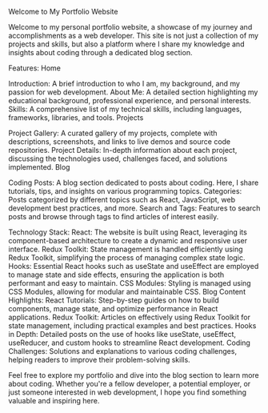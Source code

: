 Welcome to My Portfolio Website

Welcome to my personal portfolio website, a showcase of my journey and accomplishments as a web developer. This site is not just a collection of my projects and skills, but also a platform where I share my knowledge and insights about coding through a dedicated blog section.

Features:
Home

Introduction: A brief introduction to who I am, my background, and my passion for web development.
About Me: A detailed section highlighting my educational background, professional experience, and personal interests.
Skills: A comprehensive list of my technical skills, including languages, frameworks, libraries, and tools.
Projects

Project Gallery: A curated gallery of my projects, complete with descriptions, screenshots, and links to live demos and source code repositories.
Project Details: In-depth information about each project, discussing the technologies used, challenges faced, and solutions implemented.
Blog

Coding Posts: A blog section dedicated to posts about coding. Here, I share tutorials, tips, and insights on various programming topics.
Categories: Posts categorized by different topics such as React, JavaScript, web development best practices, and more.
Search and Tags: Features to search posts and browse through tags to find articles of interest easily. 

Technology Stack:
React: The website is built using React, leveraging its component-based architecture to create a dynamic and responsive user interface.
Redux Toolkit: State management is handled efficiently using Redux Toolkit, simplifying the process of managing complex state logic.
Hooks: Essential React hooks such as useState and useEffect are employed to manage state and side effects, ensuring the application is both performant and easy to maintain.
CSS Modules: Styling is managed using CSS Modules, allowing for modular and maintainable CSS.
Blog Content Highlights:
React Tutorials: Step-by-step guides on how to build components, manage state, and optimize performance in React applications.
Redux Toolkit: Articles on effectively using Redux Toolkit for state management, including practical examples and best practices.
Hooks in Depth: Detailed posts on the use of hooks like useState, useEffect, useReducer, and custom hooks to streamline React development.
Coding Challenges: Solutions and explanations to various coding challenges, helping readers to improve their problem-solving skills.

Feel free to explore my portfolio and dive into the blog section to learn more about coding. Whether you're a fellow developer, a potential employer, or just someone interested in web development, I hope you find something valuable and inspiring here.
